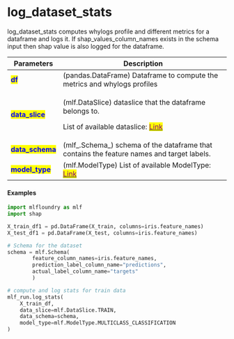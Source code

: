 # log\_dataset\_stats

log\_dataset\_stats computes whylogs profile and different metrics for a dataframe and logs it. If shap\_values\_column\_names exists in the schema input then shap value is also logged for the dataframe.

| Parameters                                        | Description                                                                                                                                                               |
| ------------------------------------------------- | ------------------------------------------------------------------------------------------------------------------------------------------------------------------------- |
| <mark style="color:blue;">**df**</mark>           | (pandas.DataFrame) Dataframe to compute the metrics and whylogs profiles                                                                                                  |
| <mark style="color:blue;">**data\_slice**</mark>  | <p>(mlf.DataSlice) dataslice that the dataframe belongs to.</p><p>List of available dataslice: <a href="broken-reference"><mark style="color:purple;">Link</mark></a></p> |
| <mark style="color:blue;">**data\_schema**</mark> | (mlf\_.Schema\_) schema of the dataframe that contains the feature names and target labels.                                                                               |
| <mark style="color:blue;">**model\_type**</mark>  | (mlf.ModelType) List of available ModelType: [<mark style="color:purple;">Link</mark>](broken-reference)                                                                  |

#### Examples

```python
import mlfloundry as mlf
import shap        

X_train_df1 = pd.DataFrame(X_train, columns=iris.feature_names)
X_test_df1 = pd.DataFrame(X_test, columns=iris.feature_names)

# Schema for the dataset
schema = mlf.Schema(
        feature_column_names=iris.feature_names,
        prediction_label_column_name="predictions",
        actual_label_column_name="targets"
        )

# compute and log stats for train data
mlf_run.log_stats(
    X_train_df, 
    data_slice=mlf.DataSlice.TRAIN,
    data_schema=schema,
    model_type=mlf.ModelType.MULTICLASS_CLASSIFICATION
)
```
